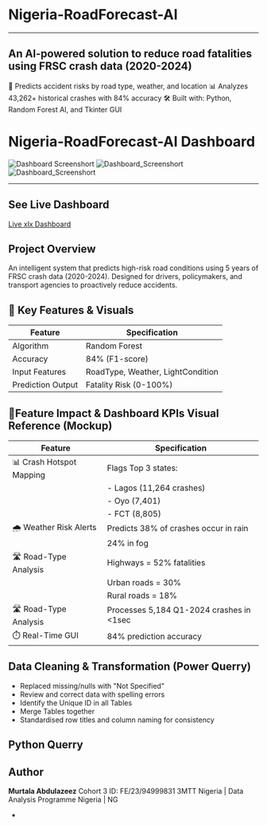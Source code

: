 # Nigeria-RoadForecast-AI
---
An AI-powered solution to reduce road fatalities using FRSC crash data (2020-2024)
---
🚗 Predicts accident risks by road type, weather, and location
📊 Analyzes 43,262+ historical crashes with 84% accuracy
🛠 Built with: Python, Random Forest AI, and Tkinter GUI

# Nigeria-RoadForecast-AI Dashboard
![Dashboard Screenshort](https://github.com/emerald01-tech/Nigeria-RoadForecast-AI/commit/65ffc934e84bd9746f3b56c89c783185660c6b48)
![Dashboard_Screenshort](https://github.com/emerald01-tech/Nigeria-RoadForecast-AI/commit/65ffc934e84bd9746f3b56c89c783185660c6b48)
![Dashboard_Screenshort](https://github.com/emerald01-tech/Nigeria-RoadForecast-AI/commit/b31dff9724ca9cd942b3865b63ff5ecce2d7f57f)

---

## See Live Dashboard
[Live xlx Dashboard](https://github.com/emerald01-tech/Nigeria-RoadForecast-AI/commit/65ffc934e84bd9746f3b56c89c783185660c6b48)

## Project Overview
An intelligent system that predicts high-risk road conditions using 5 years of FRSC crash data (2020-2024). Designed for drivers, policymakers, and transport agencies to proactively reduce accidents.

## 📌 Key Features & Visuals
| Feature               | Specification          |
|-----------------------|------------------------|
| Algorithm             | Random Forest          |
| Accuracy              | 84% (F1-score)         |
| Input Features        | RoadType, Weather, LightCondition |
| Prediction Output     | Fatality Risk (0-100%) |

## 📌Feature	Impact & Dashboard KPIs	Visual Reference (Mockup)
| Feature               | Specification          |
|------------------------------|------------------------------------------|
| 📊 Crash Hotspot Mapping     | 	Flags Top 3 states:                     |
|                              | - Lagos (11,264 crashes)                 |
|                              | - Oyo (7,401)                            |
|                              | - FCT (8,805)                            |
| 🌧️ Weather Risk Alerts        | Predicts 38% of crashes occur in rain    |
|                              | 24% in fog                               |
| 🛣️ Road-Type Analysis         |  Highways = 52% fatalities               |
|                              |  Urban roads = 30%                       |
|                              |  Rural roads = 18%                       |
| 🛣️ Road-Type Analysis         |  Processes 5,184 Q1-2024 crashes in <1sec|
| ⏱️ Real-Time GUI             |  84% prediction accuracy                  |


## Data Cleaning & Transformation (Power Querry)
  - Replaced missing/nulls with "Not Specified"
  - Review and correct data with spelling errors
  - Identify the Unique ID in all Tables
  - Merge Tables together
  - Standardised row titles and column naming for consistency

## Python Querry


## Author
**Murtala Abdulazeez**
  Cohort 3  ID: FE/23/94999831
  3MTT Nigeria  | Data Analysis Programme
  Nigeria | NG



  - 




		

